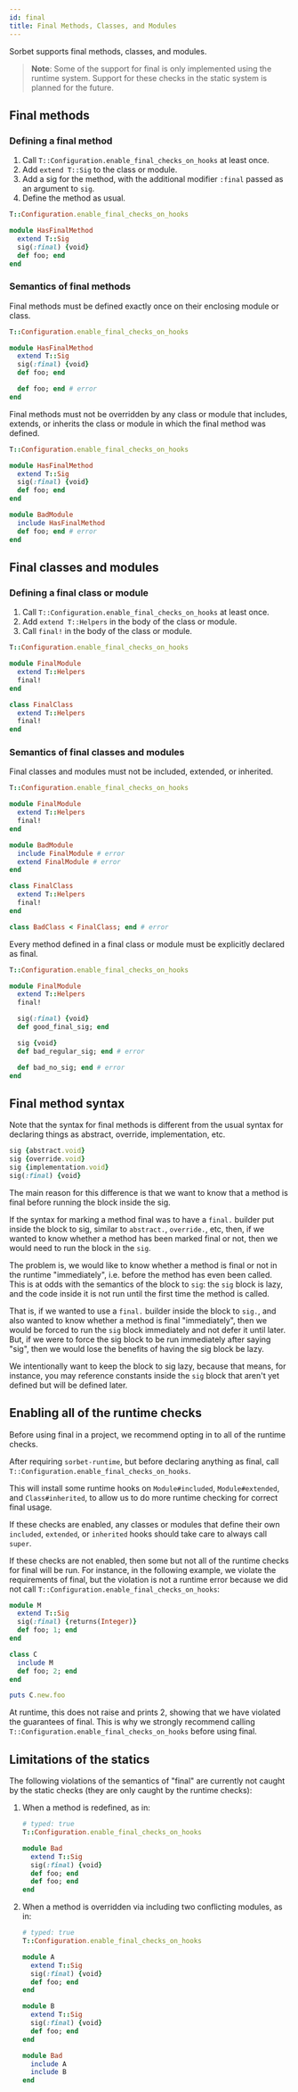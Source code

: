 ```yaml
---
id: final
title: Final Methods, Classes, and Modules
---
```


Sorbet supports final methods, classes, and modules.

> **Note**: Some of the support for final is only implemented using the runtime
> system. Support for these checks in the static system is planned for the
> future.

## Final methods

### Defining a final method

1. Call `T::Configuration.enable_final_checks_on_hooks` at least once.
1. Add `extend T::Sig` to the class or module.
1. Add a sig for the method, with the additional modifier `:final` passed as an
   argument to `sig`.
1. Define the method as usual.

```ruby
T::Configuration.enable_final_checks_on_hooks

module HasFinalMethod
  extend T::Sig
  sig(:final) {void}
  def foo; end
end
```

### Semantics of final methods

Final methods must be defined exactly once on their enclosing module or class.

```ruby
T::Configuration.enable_final_checks_on_hooks

module HasFinalMethod
  extend T::Sig
  sig(:final) {void}
  def foo; end

  def foo; end # error
end
```

Final methods must not be overridden by any class or module that includes,
extends, or inherits the class or module in which the final method was defined.

```ruby
T::Configuration.enable_final_checks_on_hooks

module HasFinalMethod
  extend T::Sig
  sig(:final) {void}
  def foo; end
end

module BadModule
  include HasFinalMethod
  def foo; end # error
end
```

## Final classes and modules

### Defining a final class or module

1. Call `T::Configuration.enable_final_checks_on_hooks` at least once.
1. Add `extend T::Helpers` in the body of the class or module.
1. Call `final!` in the body of the class or module.

```ruby
T::Configuration.enable_final_checks_on_hooks

module FinalModule
  extend T::Helpers
  final!
end

class FinalClass
  extend T::Helpers
  final!
end
```

### Semantics of final classes and modules

Final classes and modules must not be included, extended, or inherited.

```ruby
T::Configuration.enable_final_checks_on_hooks

module FinalModule
  extend T::Helpers
  final!
end

module BadModule
  include FinalModule # error
  extend FinalModule # error
end

class FinalClass
  extend T::Helpers
  final!
end

class BadClass < FinalClass; end # error
```

Every method defined in a final class or module must be explicitly declared as
final.

```ruby
T::Configuration.enable_final_checks_on_hooks

module FinalModule
  extend T::Helpers
  final!

  sig(:final) {void}
  def good_final_sig; end

  sig {void}
  def bad_regular_sig; end # error

  def bad_no_sig; end # error
end
```

## Final method syntax

Note that the syntax for final methods is different from the usual syntax for
declaring things as abstract, override, implementation, etc.

```ruby
sig {abstract.void}
sig {override.void}
sig {implementation.void}
sig(:final) {void}
```

The main reason for this difference is that we want to know that a method is
final before running the block inside the sig.

If the syntax for marking a method final was to have a `final.` builder put
inside the block to sig, similar to `abstract.`, `override.`, etc, then, if we
wanted to know whether a method has been marked final or not, then we would need
to run the block in the `sig`.

The problem is, we would like to know whether a method is final or not in the
runtime "immediately", i.e. before the method has even been called. This is at
odds with the semantics of the block to `sig`: the `sig` block is lazy, and the
code inside it is not run until the first time the method is called.

That is, if we wanted to use a `final.` builder inside the block to `sig.`, and
also wanted to know whether a method is final "immediately", then we would be
forced to run the `sig` block immediately and not defer it until later. But, if
we were to force the sig block to be run immediately after saying "sig", then we
would lose the benefits of having the sig block be lazy.

We intentionally want to keep the block to sig lazy, because that means, for
instance, you may reference constants inside the `sig` block that aren't yet
defined but will be defined later.

## Enabling all of the runtime checks

Before using final in a project, we recommend opting in to all of the runtime
checks.

After requiring `sorbet-runtime`, but before declaring anything as final, call
`T::Configuration.enable_final_checks_on_hooks`.

This will install some runtime hooks on `Module#included`, `Module#extended`,
and `Class#inherited`, to allow us to do more runtime checking for correct final
usage.

If these checks are enabled, any classes or modules that define their own
`included`, `extended`, or `inherited` hooks should take care to always call
`super`.

If these checks are not enabled, then some but not all of the runtime checks for
final will be run. For instance, in the following example, we violate the
requirements of final, but the violation is not a runtime error because we did
not call `T::Configuration.enable_final_checks_on_hooks`:

```ruby
module M
  extend T::Sig
  sig(:final) {returns(Integer)}
  def foo; 1; end
end

class C
  include M
  def foo; 2; end
end

puts C.new.foo
```

At runtime, this does not raise and prints 2, showing that we have violated the
guarantees of final. This is why we strongly recommend calling
`T::Configuration.enable_final_checks_on_hooks` before using final.

## Limitations of the statics

The following violations of the semantics of "final" are currently not caught by
the static checks (they are only caught by the runtime checks):

1.  When a method is redefined, as in:

    ```ruby
    # typed: true
    T::Configuration.enable_final_checks_on_hooks

    module Bad
      extend T::Sig
      sig(:final) {void}
      def foo; end
      def foo; end
    end
    ```

1.  When a method is overridden via including two conflicting modules, as in:

    ```ruby
    # typed: true
    T::Configuration.enable_final_checks_on_hooks

    module A
      extend T::Sig
      sig(:final) {void}
      def foo; end
    end

    module B
      extend T::Sig
      sig(:final) {void}
      def foo; end
    end

    module Bad
      include A
      include B
    end
    ```
